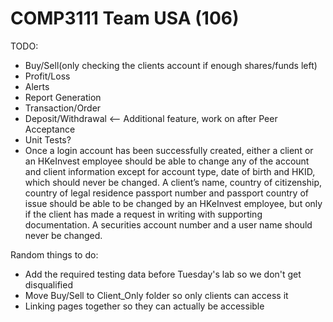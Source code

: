 # COMP3111 Team USA (106)

TODO:
* Buy/Sell(only checking the clients account if enough shares/funds left)
* Profit/Loss
* Alerts
* Report Generation
* Transaction/Order
* Deposit/Withdrawal <-- Additional feature, work on after Peer Acceptance
* Unit Tests?
* Once a login account has been successfully created, either a client or an HKeInvest employee should
be able to change any of the account and client information except for account type, date of birth and
HKID, which should never be changed. A client’s name, country of citizenship, country of legal
residence passport number and passport country of issue should be able to be changed by an
HKeInvest employee, but only if the client has made a request in writing with supporting
documentation. A securities account number and a user name should never be changed.



Random things to do:
* Add the required testing data before Tuesday's lab so we don't get disqualified
* Move Buy/Sell to Client_Only folder so only clients can access it
* Linking pages together so they can actually be accessible
